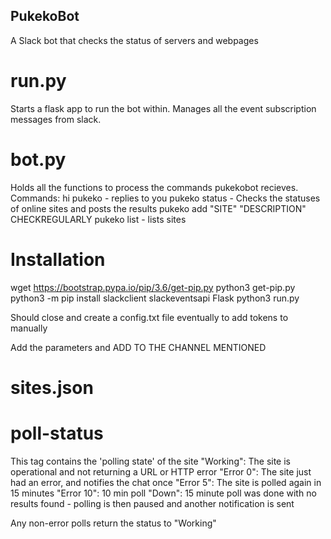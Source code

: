 ## PukekoBot
A Slack bot that checks the status of servers and webpages

# run.py
Starts a flask app to run the bot within.
Manages all the event subscription messages from slack.

# bot.py
Holds all the functions to process the commands pukekobot recieves.
Commands:
hi pukeko - replies to you
pukeko status - Checks the statuses of online sites and posts the results
pukeko add "SITE" "DESCRIPTION" CHECKREGULARLY
pukeko list - lists sites

# Installation
wget https://bootstrap.pypa.io/pip/3.6/get-pip.py
python3 get-pip.py
python3 -m pip install slackclient slackeventsapi Flask
python3 run.py

Should close and create a config.txt file eventually to add tokens to manually

Add the parameters and ADD TO THE CHANNEL MENTIONED

# sites.json

# poll-status
This tag contains the 'polling state' of the site
"Working": The site is operational and not returning a URL or HTTP error
"Error 0": The site just had an error, and notifies the chat once
"Error 5": The site is polled again in 15 minutes
"Error 10": 10 min poll
"Down": 15 minute poll was done with no results found - polling is then paused and another notification is sent

Any non-error polls return the status to "Working"
